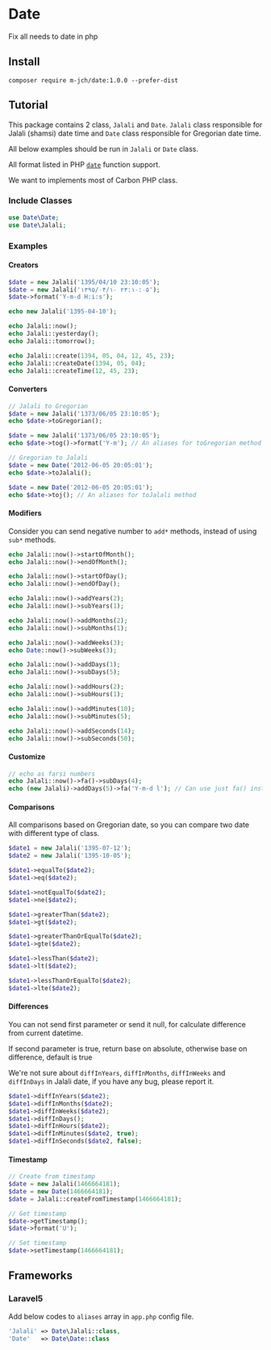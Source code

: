 # Date

Fix all needs to date in php

## Install

```
composer require m-jch/date:1.0.0 --prefer-dist
```

## Tutorial

This package contains 2 class, ```Jalali``` and ```Date```. ```Jalali``` class responsible for Jalali (shamsi) date time and ```Date``` class responsible for Gregorian date time.

All below examples should be run in ```Jalali``` or ```Date``` class.

All format listed in PHP [```date```](http://php.net/manual/en/function.date.php) function support.

We want to implements most of Carbon PHP class.

### Include Classes

```php
use Date\Date;
use Date\Jalali;
```

### Examples

#### Creators

```php
$date = new Jalali('1395/04/10 23:10:05');
$date = new Jalali('۱۳۹۵/۰۴/۱۰ ۲۳:۱۰:۰۵');
$date->format('Y-m-d H:i:s');

echo new Jalali('1395-04-10');

echo Jalali::now();
echo Jalali::yesterday();
echo Jalali::tomorrow();

echo Jalali::create(1394, 05, 04, 12, 45, 23);
echo Jalali::createDate(1394, 05, 04);
echo Jalali::createTime(12, 45, 23);
```

#### Converters

```php
// Jalali to Gregorian
$date = new Jalali('1373/06/05 23:10:05');
echo $date->toGregorian();

$date = new Jalali('1373/06/05 23:10:05');
echo $date->tog()->format('Y-m'); // An aliases for toGregorian method

// Gregorian to Jalali
$date = new Date('2012-06-05 20:05:01');
echo $date->toJalali();

$date = new Date('2012-06-05 20:05:01');
echo $date->toj(); // An aliases for toJalali method
```

#### Modifiers

Consider you can send negative number to ```add*``` methods, instead of using ```sub*``` methods.

```php
echo Jalali::now()->startOfMonth();
echo Jalali::now()->endOfMonth();

echo Jalali::now()->startOfDay();
echo Jalali::now()->endOfDay();

echo Jalali::now()->addYears(2);
echo Jalali::now()->subYears(1);

echo Jalali::now()->addMonths(2);
echo Jalali::now()->subMonths(1);

echo Jalali::now()->addWeeks(3);
echo Date::now()->subWeeks(3);

echo Jalali::now()->addDays(1);
echo Jalali::now()->subDays(5);

echo Jalali::now()->addHours(2);
echo Jalali::now()->subHours(1);

echo Jalali::now()->addMinutes(10);
echo Jalali::now()->subMinutes(5);

echo Jalali::now()->addSeconds(14);
echo Jalali::now()->subSeconds(50);
```

#### Customize

```php
// echo as farsi numbers
echo Jalali::now()->fa()->subDays(4);
echo (new Jalali)->addDays(5)->fa('Y-m-d l'); // Can use just fa() instead of fa()->format()
```

#### Comparisons

All comparisons based on Gregorian date, so you can compare two date with different type of class.

```php
$date1 = new Jalali('1395-07-12');
$date2 = new Jalali('1395-10-05');

$date1->equalTo($date2);
$date1->eq($date2);

$date1->notEqualTo($date2);
$date1->ne($date2);

$date1->greaterThan($date2);
$date1->gt($date2);

$date1->greaterThanOrEqualTo($date2);
$date1->gte($date2);

$date1->lessThan($date2);
$date1->lt($date2);

$date1->lessThanOrEqualTo($date2);
$date1->lte($date2);
```

#### Differences

You can not send first parameter or send it null, for calculate difference from current datetime.

If second parameter is true, return base on absolute, otherwise base on difference, default is true

We're not sure about ```diffInYears```, ```diffInMonths```, ```diffInWeeks``` and ```diffInDays``` in Jalali date, if you have any bug, please report it.

```php
$date1->diffInYears($date2);
$date1->diffInMonths($date2);
$date1->diffInWeeks($date2);
$date1->diffInDays();
$date1->diffInHours($date2);
$date1->diffInMinutes($date2, true);
$date1->diffInSeconds($date2, false);
```

#### Timestamp

```php
// Create from timestamp
$date = new Jalali(1466664181);
$date = new Date(1466664181);
$date = Jalali::createFromTimestamp(1466664181);

// Get timestamp
$date->getTimestamp();
$date->format('U');

// Set timestamp
$date->setTimestamp(1466664181);
```

## Frameworks

### Laravel5

Add below codes to ```aliases``` array in ```app.php``` config file.

```php
'Jalali' => Date\Jalali::class,
'Date'   => Date\Date::class
```
